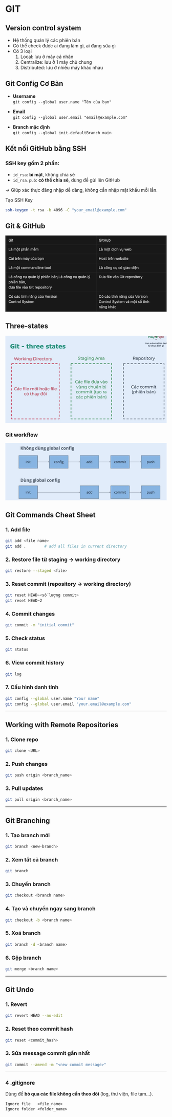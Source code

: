 # GIT

## Version control system
- Hệ thống quản lý các phiên bản 
- Có thể check được ai đang làm gì, ai đang sửa gì 
- Có 3 loại
    1. Local: lưu ở máy cá nhân 
    2. Centralize: lưu ở 1 máy chủ chung 
    3. Distributed: lưu ở nhiều máy khác nhau


## Git Config Cơ Bản

- **Username**  
  `git config --global user.name "Tên của bạn"`

- **Email**  
  `git config --global user.email "email@example.com"`

- **Branch mặc định**  
  `git config --global init.defaultBranch main`


## Kết nối GitHub bằng SSH

### SSH key gồm 2 phần:
- `id_rsa`: **bí mật**, không chia sẻ
- `id_rsa.pub`: **có thể chia sẻ**, dùng để gửi lên GitHub

→ Giúp xác thực đăng nhập dễ dàng, không cần nhập mật khẩu mỗi lần.

Tạo SSH Key
```bash
ssh-keygen -t rsa -b 4096 -C "your_email@example.com"
```

## Git & GitHub

![alt text](image-2.png)

## Three-states

 ![alt text](image.png)

### Git workflow

![alt text](image-1.png)


## Git Commands Cheat Sheet

### 1. Add file

```bash
git add <file name>
git add .        # add all files in current directory
```

### 2. Restore file từ staging → working directory

```bash
git restore --staged <file>
```

### 3. Reset commit (repository → working directory)

```bash
git reset HEAD~<số lượng commit>
git reset HEAD~2
```

### 4. Commit changes

```bash
git commit -m "initial commit"
```

### 5. Check status

```bash
git status
```

### 6. View commit history

```bash
git log
```

### 7. Cấu hình danh tính

```bash
git config --global user.name "Your name"
git config --global user.email "your.email@example.com"
```

---

## Working with Remote Repositories

### 1. Clone repo

```bash
git clone <URL>
```

### 2. Push changes

```bash
git push origin <branch_name>
```

### 3. Pull updates

```bash
git pull origin <branch_name>
```

---

## Git Branching

### 1. Tạo branch mới

```bash
git branch <new-branch>
```

### 2. Xem tất cả branch

```bash
git branch
```

### 3. Chuyển branch

```bash
git checkout <branch name>
```

### 4. Tạo và chuyển ngay sang branch

```bash
git checkout -b <branch name>
```

### 5. Xoá branch

```bash
git branch -d <branch name>
```

### 6. Gộp branch

```bash
git merge <branch name>
```

---

## Git Undo

### 1. Revert

```bash
git revert HEAD --no-edit
```

### 2. Reset theo commit hash

```bash
git reset <commit_hash>
```

### 3. Sửa message commit gần nhất

```bash
git commit --amend -m "<new commit message>"
```

---

### 4 .gitignore

Dùng để **bỏ qua các file không cần theo dõi** (log, thư viện, file tạm...).  

```gitignore
Ignore file   <file_name>
Ignore folder <folder_name>
```
